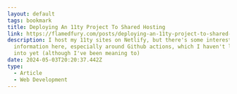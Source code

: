 ```yaml
---
layout: default
tags: bookmark
title: Deploying An 11ty Project To Shared Hosting
link: https://flamedfury.com/posts/deploying-an-11ty-project-to-shared-hosting/
description: I host my 11ty sites on Netlify, but there's some interesting
  information here, especially around Github actions, which I haven't looked
  into yet (although I've been meaning to)
date: 2024-05-03T20:20:37.442Z
type:
  - Article
  - Web Development
---
```

